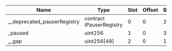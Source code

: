 | Name                        | Type                     | Slot | Offset | Bytes | Contract                                        |
|-----------------------------|--------------------------|------|--------|-------|-------------------------------------------------|
| __deprecated_pauserRegistry | contract IPauserRegistry | 0    | 0      | 20    | src/contracts/permissions/Pausable.sol:Pausable |
| _paused                     | uint256                  | 1    | 0      | 32    | src/contracts/permissions/Pausable.sol:Pausable |
| __gap                       | uint256[48]              | 2    | 0      | 1536  | src/contracts/permissions/Pausable.sol:Pausable |
